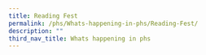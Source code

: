 ```yaml
---
title: Reading Fest
permalink: /phs/Whats-happening-in-phs/Reading-Fest/
description: ""
third_nav_title: Whats happening in phs
---
```

